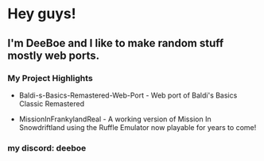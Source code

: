 # Hey guys! 
## I'm DeeBoe and I like to make random stuff mostly web ports.

### My Project Highlights

- Baldi-s-Basics-Remastered-Web-Port - Web port of Baldi's Basics Classic Remastered

- MissionInFrankylandReal - A working version of Mission In Snowdriftland using the Ruffle Emulator now playable for years to come!

### my discord: deeboe
